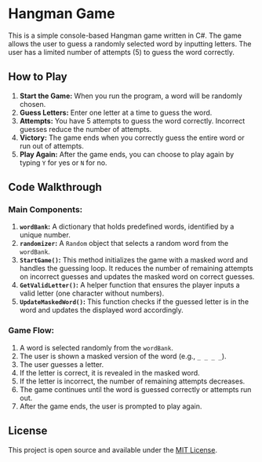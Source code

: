 # Hangman Game

This is a simple console-based Hangman game written in C#. The game allows the user to guess a randomly selected word by inputting letters. The user has a limited number of attempts (5) to guess the word correctly.

## How to Play

1. **Start the Game:** When you run the program, a word will be randomly chosen.
2. **Guess Letters:** Enter one letter at a time to guess the word.
3. **Attempts:** You have 5 attempts to guess the word correctly. Incorrect guesses reduce the number of attempts.
4. **Victory:** The game ends when you correctly guess the entire word or run out of attempts.
5. **Play Again:** After the game ends, you can choose to play again by typing `Y` for yes or `N` for no.

## Code Walkthrough

### Main Components:

1. **`wordBank`:** A dictionary that holds predefined words, identified by a unique number.
2. **`randomizer`:** A `Random` object that selects a random word from the `wordBank`.
3. **`StartGame()`:** This method initializes the game with a masked word and handles the guessing loop. It reduces the number of remaining attempts on incorrect guesses and updates the masked word on correct guesses.
4. **`GetValidLetter()`:** A helper function that ensures the player inputs a valid letter (one character without numbers).
5. **`UpdateMaskedWord()`:** This function checks if the guessed letter is in the word and updates the displayed word accordingly.

### Game Flow:

1. A word is selected randomly from the `wordBank`.
2. The user is shown a masked version of the word (e.g., `_ _ _ _`).
3. The user guesses a letter.
4. If the letter is correct, it is revealed in the masked word.
5. If the letter is incorrect, the number of remaining attempts decreases.
6. The game continues until the word is guessed correctly or attempts run out.
7. After the game ends, the user is prompted to play again.

## License

This project is open source and available under the [MIT License](LICENSE).
